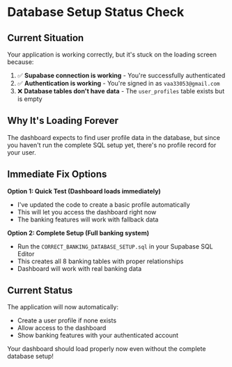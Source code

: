 # Database Setup Status Check

## Current Situation

Your application is working correctly, but it's stuck on the loading screen because:

1. ✅ **Supabase connection is working** - You're successfully authenticated
2. ✅ **Authentication is working** - You're signed in as `vaa33053@gmail.com`
3. ❌ **Database tables don't have data** - The `user_profiles` table exists but is empty

## Why It's Loading Forever

The dashboard expects to find user profile data in the database, but since you haven't run the complete SQL setup yet, there's no profile record for your user.

## Immediate Fix Options

**Option 1: Quick Test (Dashboard loads immediately)**
- I've updated the code to create a basic profile automatically
- This will let you access the dashboard right now
- The banking features will work with fallback data

**Option 2: Complete Setup (Full banking system)**
- Run the `CORRECT_BANKING_DATABASE_SETUP.sql` in your Supabase SQL Editor
- This creates all 8 banking tables with proper relationships
- Dashboard will work with real banking data

## Current Status

The application will now automatically:
- Create a user profile if none exists
- Allow access to the dashboard
- Show banking features with your authenticated account

Your dashboard should load properly now even without the complete database setup!